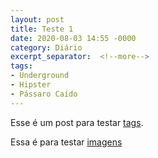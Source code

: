 ```yaml
---
layout: post
title: Teste 1
date: 2020-08-03 14:55 -0000
category: Diário
excerpt_separator:  <!--more-->
tags:
- Underground
- Hipster
- Pássaro Caído
---
```



Esse é um post para testar [tags](tags).

Essa é para testar [imagens](/assets/images/topbrand.jpg)
